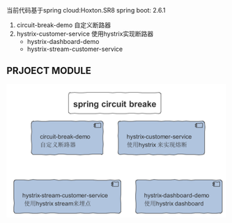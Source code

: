 当前代码基于spring cloud:Hoxton.SR8 
            spring boot: 2.6.1


1. circuit-break-demo 自定义断路器
2. hystrix-customer-service 使用hystrix实现断路器
   - hystrix-dashboard-demo
   - hystrix-stream-customer-service
## PRJOECT  MODULE
![PROJECT MODULE](./Module/SPRING_CIRCUIT_BREAKE.PNG)
	
	
	
	
	
	
	
	
	
	
	
